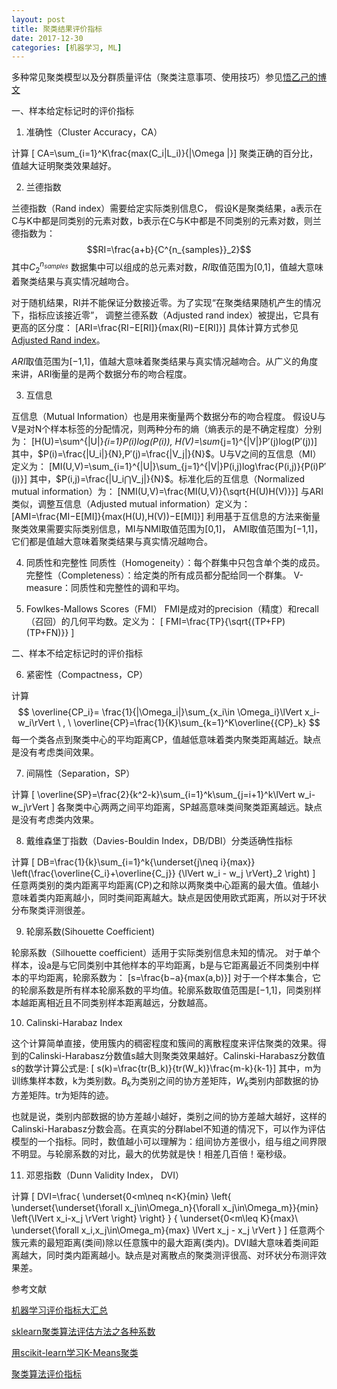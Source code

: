 ```yaml
---
layout: post
title: 聚类结果评价指标
date: 2017-12-30
categories: [机器学习, ML]
---
```


多种常见聚类模型以及分群质量评估（聚类注意事项、使用技巧）参见[悟乙己的博文](http://blog.csdn.net/sinat_26917383/article/details/51611519)

一、样本给定标记时的评价指标

1. 准确性（Cluster Accuracy，CA）

计算
\[ CA=\sum_{i=1}^K\frac{max(C_i|L_i)}{|\Omega |}\]
聚类正确的百分比，值越大证明聚类效果越好。

2. 兰德指数

兰德指数（Rand index）需要给定实际类别信息C，
假设K是聚类结果，a表示在C与K中都是同类别的元素对数，b表示在C与K中都是不同类别的元素对数，则兰德指数为：
$$RI=\frac{a+b}{C^{n_{samples}}_2}$$
其中$C^{n_{samples}}_2$
数据集中可以组成的总元素对数，$RI$取值范围为[0,1]，值越大意味着聚类结果与真实情况越吻合。

对于随机结果，RI并不能保证分数接近零。为了实现“在聚类结果随机产生的情况下，指标应该接近零”，
调整兰德系数（Adjusted rand index）被提出，它具有更高的区分度：
\[ARI=\frac{RI−E[RI]}{max(RI)−E[RI]}\]
具体计算方式参见[Adjusted Rand index](https://en.wikipedia.org/wiki/Rand_index#Adjusted_Rand_index)。

$ARI$取值范围为[−1,1]，值越大意味着聚类结果与真实情况越吻合。从广义的角度来讲，ARI衡量的是两个数据分布的吻合程度。

3. 互信息

互信息（Mutual Information）也是用来衡量两个数据分布的吻合程度。
假设U与V是对N个样本标签的分配情况，则两种分布的熵（熵表示的是不确定程度）分别为：
\[H(U)=\sum^{|U|}_{i=1}P(i)log(P(i)),
H(V)=\sum_{j=1}^{|V|}P′(j)log(P′(j))\]
其中，$P(i)=\frac{|U_i|}{N},P′(j)=\frac{|V_j|}{N}$。U与V之间的互信息（MI）定义为：
\[MI(U,V)=\sum_{i=1}^{|U|}\sum_{j=1}^{|V|}P(i,j)log\frac{P(i,j)}{P(i)P′(j)}\]
其中，$P(i,j)=\frac{|U_i⋂V_j|}{N}$。标准化后的互信息（Normalized mutual information）为：
\[NMI(U,V)=\frac{MI(U,V)}{\sqrt{H(U)H(V)}}\]
与ARI类似，调整互信息（Adjusted mutual information）定义为：
\[AMI=\frac{MI−E[MI]}{max(H(U),H(V))−E[MI]}\]
利用基于互信息的方法来衡量聚类效果需要实际类别信息，MI与NMI取值范围为[0,1]，
AMI取值范围为[−1,1]，它们都是值越大意味着聚类结果与真实情况越吻合。

4. 同质性和完整性
同质性（Homogeneity）：每个群集中只包含单个类的成员。
完整性（Completeness）：给定类的所有成员都分配给同一个群集。
V-measure：同质性和完整性的调和平均。

5. Fowlkes-Mallows Scores（FMI）
FMI是成对的precision（精度）和recall（召回）的几何平均数。定义为：
\[ FMI=\frac{TP}{\sqrt{(TP+FP)(TP+FN)}} \]

二、样本不给定标记时的评价指标

6. 紧密性（Compactness，CP）

计算
$$ \overline{CP_i}=
\frac{1}{|\Omega_i|}\sum_{x_i\in \Omega_i}\lVert x_i-w_i\rVert \ , \
\overline{CP}=\frac{1}{K}\sum_{k=1}^K\overline{{CP}_k}
$$
每一个类各点到聚类中心的平均距离CP，值越低意味着类内聚类距离越近。缺点是没有考虑类间效果。

7. 间隔性（Separation，SP）

计算
\[ \overline{SP}=\frac{2}{k^2-k}\sum_{i=1}^k\sum_{j=i+1}^k\lVert w_i-w_j\rVert \]
各聚类中心两两之间平均距离，SP越高意味类间聚类距离越远。缺点是没有考虑类内效果。

8. 戴维森堡丁指数（Davies-Bouldin Index，DB/DBI）分类适确性指标

计算
\[ DB=\frac{1}{k}\sum_{i=1}^k{\underset{j\neq i}{max}}
\left(\frac{\overline{C_i}+\overline{C_j}}
{\lVert w_i - w_j \rVert}_2
\right)
\]
任意两类别的类内距离平均距离(CP)之和除以两聚类中心距离的最大值。值越小意味着类内距离越小，同时类间距离越大。缺点是因使用欧式距离，所以对于环状分布聚类评测很差。

9. 轮廓系数(Sihouette Coefficient)

轮廓系数（Silhouette coefficient）适用于实际类别信息未知的情况。
对于单个样本，设a是与它同类别中其他样本的平均距离，b是与它距离最近不同类别中样本的平均距离，轮廓系数为：
\[s=\frac{b−a}{max(a,b)}\]
对于一个样本集合，它的轮廓系数是所有样本轮廓系数的平均值。轮廓系数取值范围是[−1,1]，同类别样本越距离相近且不同类别样本距离越远，分数越高。

10. Calinski-Harabaz Index

这个计算简单直接，使用簇内的稠密程度和簇间的离散程度来评估聚类的效果。得到的Calinski-Harabasz分数值s越大则聚类效果越好。Calinski-Harabasz分数值s的数学计算公式是:
\[ s(k)=\frac{tr(B_k)}{tr(W_k)}\frac{m-k}{k-1}\]
其中，m为训练集样本数，k为类别数。$B_k$为类别之间的协方差矩阵，$W_k$类别内部数据的协方差矩阵。tr为矩阵的迹。

也就是说，类别内部数据的协方差越小越好，类别之间的协方差越大越好，这样的Calinski-Harabasz分数会高。在真实的分群label不知道的情况下，可以作为评估模型的一个指标。同时，数值越小可以理解为：组间协方差很小，组与组之间界限不明显。与轮廓系数的对比，最大的优势就是快！相差几百倍！毫秒级。

11. 邓恩指数（Dunn Validity Index， DVI）

计算
\[ DVI=\frac{
  \underset{0<m\neq n<K}{min}
  \left\{
    \underset{\underset{\forall x_j\in\Omega_n}{\forall x_j\in\Omega_m}}{min}
    \left\{\lVert x_i-x_j \rVert \right\}
  \right\}
}
{
  \underset{0<m\leq K}{max}\ \underset{\forall x_i,x_j\in\Omega_m}{max}
  \lVert x_j - x_j \rVert
}
\]
任意两个簇元素的最短距离(类间)除以任意簇中的最大距离(类内)。DVI越大意味着类间距离越大，同时类内距离越小。缺点是对离散点的聚类测评很高、对环状分布测评效果差。

参考文献

[机器学习评价指标大汇总](https://www.cnblogs.com/zhaokui/p/ml-metric.html)

[sklearn聚类算法评估方法之各种系数](http://blog.csdn.net/u010159842/article/details/78624135)

[用scikit-learn学习K-Means聚类](http://www.cnblogs.com/pinard/p/6169370.html)

[聚类算法评价指标](http://blog.csdn.net/sinat_33363493/article/details/52496011)
